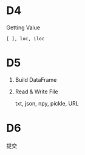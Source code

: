 # D4
  Getting Value 
   
    [ ], loc, iloc
# D5
1. Build DataFrame
  
2. Read & Write File
    
    txt, json, npy, pickle, URL
# D6
  提交
  
